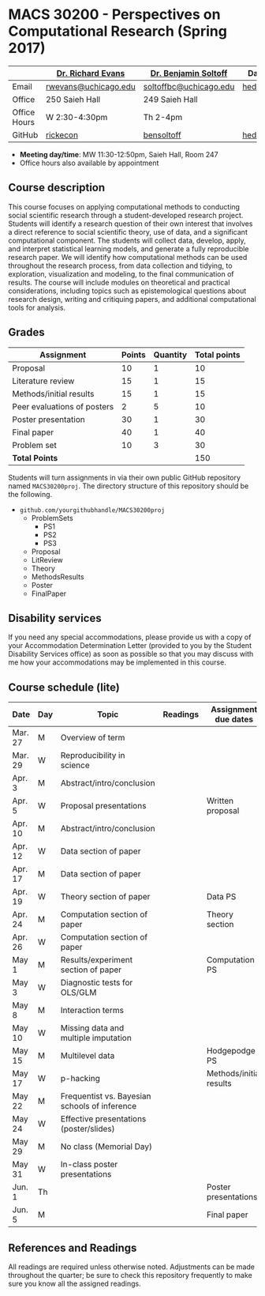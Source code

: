 # MACS 30200 - Perspectives on Computational Research (Spring 2017)

|  | [Dr. Richard Evans](https://sites.google.com/site/rickecon/) | [Dr. Benjamin Soltoff](http://www.bensoltoff.com/) | Daniel Hedblom (TA) | Laila Noureldin (TA) |
|--------------|--------------------------------------------------------------|----------------------------------------------------|---------------------------------------------------|--------------------------|
| Email | rwevans@uchicago.edu | soltoffbc@uchicago.edu | hedblom@uchicago.edu | lhnoureldin@uchicago.edu |
| Office | 250 Saieh Hall | 249 Saieh Hall |  |  |
| Office Hours | W 2:30-4:30pm | Th 2-4pm |  |  |
| GitHub | [rickecon](https://github.com/rickecon) | [bensoltoff](https://github.com/bensoltoff) | [hedblomdaniel](https://github.com/hedblomdaniel) |  |

* **Meeting day/time**: MW 11:30-12:50pm, Saieh Hall, Room 247
* Office hours also available by appointment

## Course description

This course focuses on applying computational methods to conducting social scientific research through a student-developed research project. Students will identify a research question of their own interest that involves a direct reference to social scientific theory, use of data, and a significant computational component. The students will collect data, develop, apply, and interpret statistical learning models, and generate a fully reproducible research paper. We will identify how computational methods can be used throughout the research process, from data collection and tidying, to exploration, visualization and modeling, to the final communication of results. The course will include modules on theoretical and practical considerations, including topics such as epistemological questions about research design, writing and critiquing papers, and additional computational tools for analysis.

## Grades

| Assignment | Points | Quantity | Total points |
|-----------------------------|--------|----------|--------------|
| Proposal | 10 | 1 | 10 |
| Literature review | 15 | 1 | 15 |
| Methods/initial results | 15 | 1 | 15 |
| Peer evaluations of posters | 2 | 5 | 10 |
| Poster presentation | 30 | 1 | 30 |
| Final paper | 40 | 1 | 40 |
| Problem set | 10 | 3 | 30 |
| **Total Points** |  |  | 150 |

Students will turn assignments in via their own public GitHub repository named `MACS30200proj`. The directory structure of this repository should be the following.

* `github.com/yourgithubhandle/MACS30200proj`
  * ProblemSets
    * PS1
    * PS2
    * PS3
  * Proposal
  * LitReview
  * Theory
  * MethodsResults
  * Poster
  * FinalPaper


## Disability services

If you need any special accommodations, please provide us with a copy of your Accommodation Determination Letter (provided to you by the Student Disability Services office) as soon as possible so that you may discuss with me how your accommodations may be implemented in this course.

## Course schedule (lite)

| Date | Day | Topic | Readings | Assignment due dates |
|---------|-----|-----------------------------------------------|----------|-------------------------|
| Mar. 27 | M | Overview of term |  |  |
| Mar. 29 | W | Reproducibility in science |  |  |
| Apr. 3 | M | Abstract/intro/conclusion |  |  |
| Apr. 5 | W | Proposal presentations |  | Written proposal |
| Apr. 10 | M | Abstract/intro/conclusion |  |  |
| Apr. 12 | W | Data section of paper |  |  |
| Apr. 17 | M | Data section of paper |  |  |
| Apr. 19 | W | Theory section of paper |  | Data PS |
| Apr. 24 | M | Computation section of paper |  | Theory section |
| Apr. 26 | W | Computation section of paper |  |  |
| May 1 | M | Results/experiment section of paper |  | Computation PS |
| May 3 | W | Diagnostic tests for OLS/GLM |  |  |
| May 8 | M | Interaction terms |  |  |
| May 10 | W | Missing data and multiple imputation |  |  |
| May 15 | M | Multilevel data |  | Hodgepodge PS |
| May 17 | W | p-hacking |  | Methods/initial results |
| May 22 | M | Frequentist vs. Bayesian schools of inference |  |  |
| May 24 | W | Effective presentations (poster/slides) |  |  |
| May 29 | M | No class (Memorial Day) |  |  |
| May 31 | W | In-class poster presentations |  |  |
| Jun. 1 | Th |  |  | Poster presentations |
| Jun. 5 | M |  |  | Final paper |

## References and Readings ##

All readings are required unless otherwise noted. Adjustments can be made throughout the quarter; be sure to check this repository frequently to make sure you know all the assigned readings.



